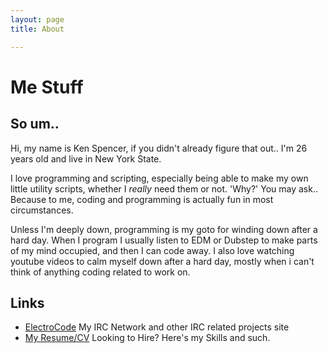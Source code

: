```yaml
---
layout: page
title: About

---
```

# Me Stuff

## So um..

Hi, my name is Ken Spencer, if you didn't already figure that out.. I'm 26 years old and live in New York State.

I love programming and scripting, especially being able to make my own little utility scripts, whether I *really* need them or not. 'Why?' You may ask.. Because to me, coding and programming is actually fun in most circumstances.

Unless I'm deeply down, programming is my goto for winding down after a hard day. When I program I usually listen to EDM or Dubstep to make parts of my mind occupied, and then I can code away.  I also love watching youtube videos to calm myself down after a hard day, mostly when i can't think of anything coding related to work on.

## Links

* [ElectroCode](https://electrocode.net) <span class="badge badge-pill badge-dark">My IRC Network and other IRC related projects site</span>
* [My Resume/CV](/resume) <span class="badge badge-pill badge-dark">Looking to Hire? Here's my Skills and such.</span>